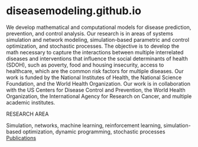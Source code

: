 # diseasemodeling.github.io
We develop mathematical and computational models for disease prediction, prevention, and control analysis. Our research is in areas of systems simulation and network modeling, simulation-based parametric and control optimization, and stochastic processes. The objective is to develop the math necessary to capture the interactions between multiple interrelated diseases and interventions that influence the social determinants of health (SDOH), such as poverty, food and housing insecurity, access to healthcare, which are the common risk factors for multiple diseases. Our work is funded by the National Institutes of Health, the National Science Foundation, and the World Health Organization. Our work is in collaboration with the US Centers for Disease Control and Prevention, the World Health Organization, the International Agency for Research on Cancer, and multiple academic institutes.

RESEARCH AREA

Simulation, networks, machine learning, reinforcement learning, simulation-based optimization, dynamic programming, stochastic processes
[Publications](https://github.com/diseasemodeling/diseasemodeling.github.io/blob/main/publications.md) 
